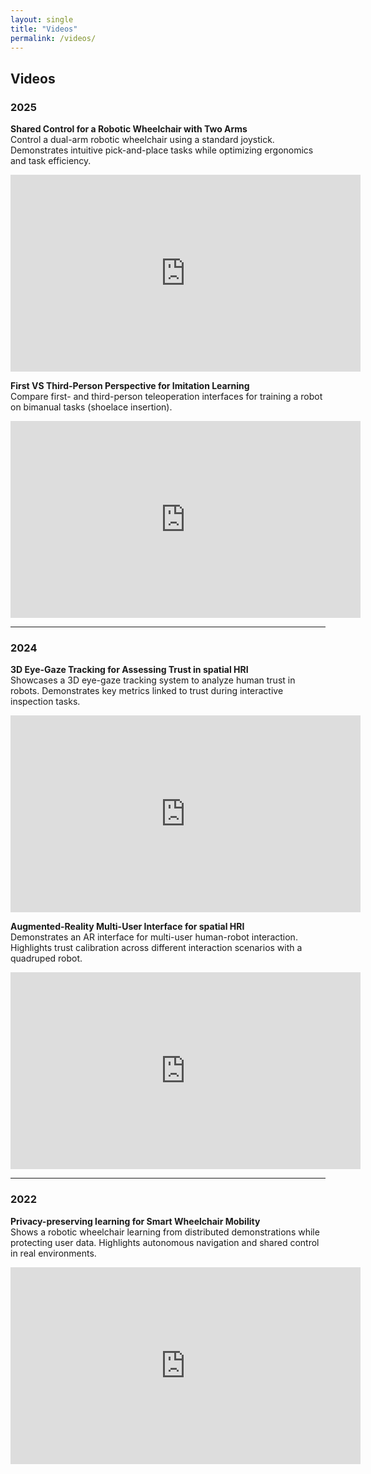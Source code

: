 ```yaml
---
layout: single
title: "Videos"
permalink: /videos/
---
```


## Videos

### 2025

**Shared Control for a Robotic Wheelchair with Two Arms**  
Control a dual-arm robotic wheelchair using a standard joystick. Demonstrates intuitive pick-and-place tasks while optimizing ergonomics and task efficiency.  
<iframe width="560" height="315" src="https://youtube.com/embed/hHG_B-hOa8A" title="YouTube video player" frameborder="0" allowfullscreen></iframe><br>

**First VS Third-Person Perspective for Imitation Learning**  
Compare first- and third-person teleoperation interfaces for training a robot on bimanual tasks (shoelace insertion).  
<iframe width="560" height="315" src="https://www.youtube.com/embed/jSUYrmUMLFE" title="YouTube video player" frameborder="0" allowfullscreen></iframe><br>

---

### 2024

**3D Eye-Gaze Tracking for Assessing Trust in spatial HRI**  
Showcases a 3D eye-gaze tracking system to analyze human trust in robots. Demonstrates key metrics linked to trust during interactive inspection tasks.  
<iframe width="560" height="315" src="https://www.youtube.com/embed/q9QFEv_OWB0" title="YouTube video player" frameborder="0" allowfullscreen></iframe><br>  

**Augmented-Reality Multi-User Interface for spatial HRI**  
Demonstrates an AR interface for multi-user human-robot interaction. Highlights trust calibration across different interaction scenarios with a quadruped robot.  
<iframe width="560" height="315" src="https://www.youtube.com/embed/mK19JpjVCs0" title="YouTube video player" frameborder="0" allowfullscreen></iframe><br>  

---

### 2022

**Privacy-preserving learning for Smart Wheelchair Mobility**  
Shows a robotic wheelchair learning from distributed demonstrations while protecting user data. Highlights autonomous navigation and shared control in real environments.  
<iframe width="560" height="315" src="https://www.youtube.com/embed/YHaprlaDk6Q" title="YouTube video player" frameborder="0" allowfullscreen></iframe><br>
